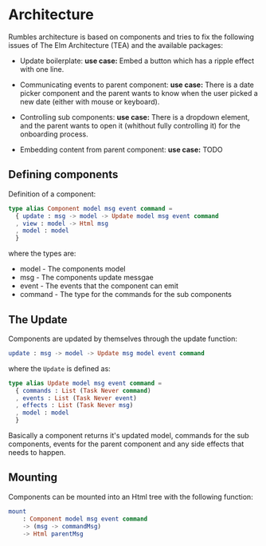 # Architecture

Rumbles architecture is based on components and tries to fix the following
issues of The Elm Architecture (TEA) and the available packages:

- Update boilerplate:
	**use case:** Embed a button which has a ripple effect with one line.

- Communicating events to parent component:
	**use case:** There is a date picker component and the parent wants to know
	when the user picked a new date (either with mouse or keyboard).

- Controlling sub components:
	**use case:** There is a dropdown element, and the parent wants to open it
	(whithout fully controlling it) for the onboarding process.

- Embedding content from parent component:
	**use case:** TODO

## Defining components

Definition of a component:

```elm
type alias Component model msg event command =
  { update : msg -> model -> Update model msg event command
  , view : model -> Html msg
  , model : model
  }
```

where the types are:

- model - The components model
- msg - The components update messgae
- event - The events that the component can emit
- command - The type for the commands for the sub components

## The Update
Components are updated by themselves through the update function:

```elm
update : msg -> model -> Update msg model event command
```

where the `Update` is defined as:

```elm
type alias Update model msg event command =
  { commands : List (Task Never command)
  , events : List (Task Never event)
  , effects : List (Task Never msg)
  , model : model
  }
```

Basically a component returns it's updated model, commands for the sub
components, events for the parent component and any side effects that needs
to happen.

## Mounting
Components can be mounted into an Html tree with the following function:

```elm
mount
	: Component model msg event command
	-> (msg -> commandMsg)
	-> Html parentMsg
```
